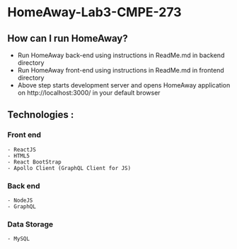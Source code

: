 # HomeAway-Lab3-CMPE-273

## How can I run HomeAway?
  - Run HomeAway back-end using instructions in ReadMe.md in backend directory
  - Run HomeAway front-end using instructions in ReadMe.md in frontend directory
  - Above step starts development server and opens HomeAway application on http://localhost:3000/ in your default browser
    
## Technologies : 

  ### Front end 
    - ReactJS
    - HTML5
    - React BootStrap
    - Apollo Client (GraphQL Client for JS)

  ### Back end 
    - NodeJS
    - GraphQL

  ### Data Storage
    - MySQL